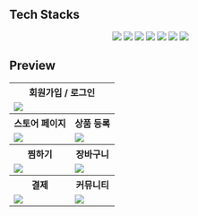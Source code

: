 ## Tech Stacks
<div style="margin: 0 auto; text-align: center;" align= "center">
    <img src="https://img.shields.io/badge/Javascript-F7DF1E?style=for-the-badge&logo=Javascript&logoColor=white">
    <img src="https://img.shields.io/badge/React-61DAFB?style=for-the-badge&logo=React&logoColor=white">
    <img src="https://img.shields.io/badge/Vite-646CFF?style=for-the-badge&logo=Vite&logoColor=white">
    <img src="https://img.shields.io/badge/nodejs-339933?style=for-the-badge&logo=nodedotjs&logoColor=white">
    <img src="https://img.shields.io/badge/Express-000000?style=for-the-badge&logo=Express&logoColor=white">
    <img src="https://img.shields.io/badge/tailwindcss-06B6D4?style=for-the-badge&logo=tailwindcss&logoColor=white">
    <img src="https://img.shields.io/badge/visualstudio-5C2D91?style=for-the-badge&logo=visualstudio&logoColor=white">
</div>


## Preview

<html>
<table>
  <tr>
    <th colspan="2">
      회원가입 / 로그인
    </th>
  </tr>
  <tr>
    <td colspan="2">
     <img src="https://github.com/45183/Pluppy/assets/97267651/7a43a236-31d8-4b7b-970b-d819b91dc7a4" />
    </td>
   </tr> 
  <tr>
    <th>
        스토어 페이지
    </th>
    <th>
      상품 등록
    </th>
  </tr>
  <tr>
    <td>
     <img src="https://github.com/45183/Pluppy/assets/97267651/2458d9e9-6841-4748-a645-640726c2be2f" />
    </td>
    <td>
     <img src="https://github.com/45183/Pluppy/assets/97267651/0ab92ac8-f066-480f-9b61-a98bd7025150" />
    </td>
   </tr>
  <tr>
    <th>
      찜하기
    </th>
    <th>
      장바구니
    </th>
  </tr>
  <tr>
    <td>
     <img src="https://github.com/45183/Pluppy/assets/97267651/14bb696f-fbf9-4ea4-83ed-6d23b6fa8341" />
    </td>
    <td>
     <img src="https://github.com/45183/Pluppy/assets/97267651/a082e7c5-aaa8-446c-a252-e0f42df2bc6d" />
    </td>
  </tr>
  <tr>
    <th>
      결제
    </th>
    <th>
      커뮤니티
    </th>
  </tr>
  <tr>
    <td>
     <img src="https://github.com/45183/Pluppy/assets/97267651/72ee188f-28ed-4713-a0d0-56b71a4c4982" />
    </td>
    <td>
     <img src="https://github.com/45183/Pluppy/assets/97267651/da8cf164-6c5d-47a4-9d63-52cfde32528d" />
    </td>
  </tr>
</table>
</html>
